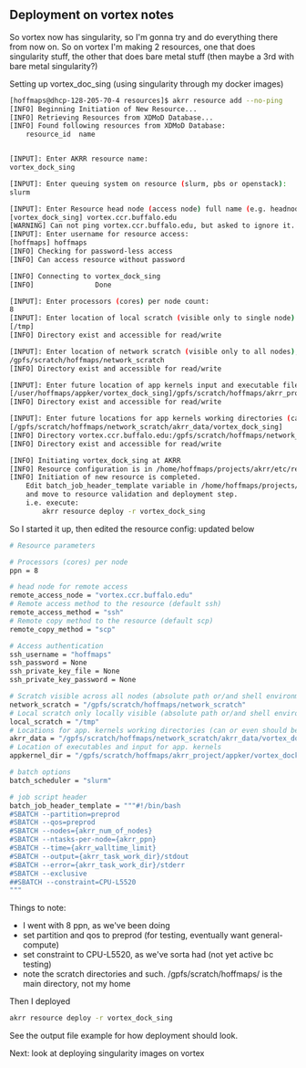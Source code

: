 ## Deployment on vortex notes

So vortex now has singularity, so I'm gonna try and do everything there from now on.
So on vortex I'm making 2 resources, one that does singularity stuff, the other that does bare metal stuff (then maybe a 3rd with bare metal singularity?)

Setting up vortex_doc_sing (using singularity through my docker images)
```bash
[hoffmaps@dhcp-128-205-70-4 resources]$ akrr resource add --no-ping
[INFO] Beginning Initiation of New Resource...
[INFO] Retrieving Resources from XDMoD Database...
[INFO] Found following resources from XDMoD Database:
    resource_id  name


[INPUT]: Enter AKRR resource name:
vortex_dock_sing

[INPUT]: Enter queuing system on resource (slurm, pbs or openstack): 
slurm

[INPUT]: Enter Resource head node (access node) full name (e.g. headnode.somewhere.org):
[vortex_dock_sing] vortex.ccr.buffalo.edu
[WARNING] Can not ping vortex.ccr.buffalo.edu, but asked to ignore it.
[INPUT]: Enter username for resource access:
[hoffmaps] hoffmaps
[INFO] Checking for password-less access
[INFO] Can access resource without password

[INFO] Connecting to vortex_dock_sing
[INFO]               Done

[INPUT]: Enter processors (cores) per node count:
8
[INPUT]: Enter location of local scratch (visible only to single node):
[/tmp]
[INFO] Directory exist and accessible for read/write

[INPUT]: Enter location of network scratch (visible only to all nodes),used for temporary storage of app kernel input/output:
/gpfs/scratch/hoffmaps/network_scratch
[INFO] Directory exist and accessible for read/write

[INPUT]: Enter future location of app kernels input and executable files:
[/user/hoffmaps/appker/vortex_dock_sing]/gpfs/scratch/hoffmaps/akrr_project/appker/vortex_dock_sing
[INFO] Directory exist and accessible for read/write

[INPUT]: Enter future locations for app kernels working directories (can or even should be on scratch space):
[/gpfs/scratch/hoffmaps/network_scratch/akrr_data/vortex_dock_sing]
[INFO] Directory vortex.ccr.buffalo.edu:/gpfs/scratch/hoffmaps/network_scratch/akrr_data/vortex_dock_sing does not exists, will try to create it
[INFO] Directory exist and accessible for read/write

[INFO] Initiating vortex_dock_sing at AKRR
[INFO] Resource configuration is in /home/hoffmaps/projects/akrr/etc/resources/vortex_dock_sing/resource.conf
[INFO] Initiation of new resource is completed.
    Edit batch_job_header_template variable in /home/hoffmaps/projects/akrr/etc/resources/vortex_dock_sing/resource.conf
    and move to resource validation and deployment step.
    i.e. execute:
        akrr resource deploy -r vortex_dock_sing
```
So I started it up, then edited the resource config: updated below
```bash
# Resource parameters

# Processors (cores) per node
ppn = 8

# head node for remote access
remote_access_node = "vortex.ccr.buffalo.edu"
# Remote access method to the resource (default ssh)
remote_access_method = "ssh"
# Remote copy method to the resource (default scp)
remote_copy_method = "scp"

# Access authentication
ssh_username = "hoffmaps"
ssh_password = None
ssh_private_key_file = None
ssh_private_key_password = None

# Scratch visible across all nodes (absolute path or/and shell environment variable)
network_scratch = "/gpfs/scratch/hoffmaps/network_scratch"
# Local scratch only locally visible (absolute path or/and shell environment variable)
local_scratch = "/tmp"
# Locations for app. kernels working directories (can or even should be on scratch space)
akrr_data = "/gpfs/scratch/hoffmaps/network_scratch/akrr_data/vortex_dock_sing"
# Location of executables and input for app. kernels
appkernel_dir = "/gpfs/scratch/hoffmaps/akrr_project/appker/vortex_dock_sing"

# batch options
batch_scheduler = "slurm"

# job script header
batch_job_header_template = """#!/bin/bash
#SBATCH --partition=preprod
#SBATCH --qos=preprod
#SBATCH --nodes={akrr_num_of_nodes}
#SBATCH --ntasks-per-node={akrr_ppn}
#SBATCH --time={akrr_walltime_limit}
#SBATCH --output={akrr_task_work_dir}/stdout
#SBATCH --error={akrr_task_work_dir}/stderr
#SBATCH --exclusive
##SBATCH --constraint=CPU-L5520
"""
```
Things to note:
- I went with 8 ppn, as we've been doing
- set partition and qos to preprod (for testing, eventually want general-compute)
- set constraint to CPU-L5520, as we've sorta had (not yet active bc testing)
- note the scratch directories and such. /gpfs/scratch/hoffmaps/ is the main directory, not my home

Then I deployed
```bash
akrr resource deploy -r vortex_dock_sing
```
See the output file example for how deployment should look.

Next: look at deploying singularity images on vortex



